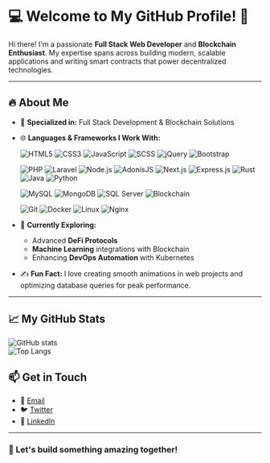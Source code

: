 # 💻 Welcome to My GitHub Profile! 🚀

Hi there! I'm a passionate **Full Stack Web Developer** and **Blockchain Enthusiast**. My expertise spans across building modern, scalable applications and writing smart contracts that power decentralized technologies.

---

## 🔥 About Me

- 🎯 **Specialized in:** Full Stack Development & Blockchain Solutions  
- 🌐 **Languages & Frameworks I Work With:**

  ![HTML5](https://img.shields.io/badge/HTML5-E34F26?style=for-the-badge&logo=html5&logoColor=white)
  ![CSS3](https://img.shields.io/badge/CSS3-1572B6?style=for-the-badge&logo=css3&logoColor=white)
  ![JavaScript](https://img.shields.io/badge/JavaScript-F7DF1E?style=for-the-badge&logo=javascript&logoColor=black)
  ![SCSS](https://img.shields.io/badge/SCSS-CC6699?style=for-the-badge&logo=sass&logoColor=white)
  ![jQuery](https://img.shields.io/badge/jQuery-0769AD?style=for-the-badge&logo=jquery&logoColor=white)
  ![Bootstrap](https://img.shields.io/badge/Bootstrap-7952B3?style=for-the-badge&logo=bootstrap&logoColor=white)

  ![PHP](https://img.shields.io/badge/PHP-777BB4?style=for-the-badge&logo=php&logoColor=white)
  ![Laravel](https://img.shields.io/badge/Laravel-FF2D20?style=for-the-badge&logo=laravel&logoColor=white)
  ![Node.js](https://img.shields.io/badge/Node.js-339933?style=for-the-badge&logo=nodedotjs&logoColor=white)
  ![AdonisJS](https://img.shields.io/badge/adonisjs-%23220052.svg?style=for-the-badge&logo=adonisjs&logoColor=white)
  ![Next.js](https://img.shields.io/badge/Next.js-000000?style=for-the-badge&logo=nextdotjs&logoColor=white)
  ![Express.js](https://img.shields.io/badge/Express.js-404D59?style=for-the-badge)
  ![Rust](https://img.shields.io/badge/Rust-000000?style=for-the-badge&logo=rust&logoColor=white)
  ![Java](https://img.shields.io/badge/Java-007396?style=for-the-badge&logo=java&logoColor=white)
  ![Python](https://img.shields.io/badge/Python-3776AB?style=for-the-badge&logo=python&logoColor=white)

  ![MySQL](https://img.shields.io/badge/MySQL-4479A1?style=for-the-badge&logo=mysql&logoColor=white)
  ![MongoDB](https://img.shields.io/badge/MongoDB-4EA94B?style=for-the-badge&logo=mongodb&logoColor=white)
  ![SQL Server](https://img.shields.io/badge/SQL%20Server-CC2927?style=for-the-badge&logo=microsoftsqlserver&logoColor=white)
  ![Blockchain](https://img.shields.io/badge/Blockchain-121D33?style=for-the-badge)

  ![Git](https://img.shields.io/badge/Git-F05032?style=for-the-badge&logo=git&logoColor=white)
  ![Docker](https://img.shields.io/badge/Docker-2496ED?style=for-the-badge&logo=docker&logoColor=white)
  ![Linux](https://img.shields.io/badge/Linux-FCC624?style=for-the-badge&logo=linux&logoColor=black)
  ![Nginx](https://img.shields.io/badge/Nginx-269539?style=for-the-badge&logo=nginx&logoColor=white)

- 🌱 **Currently Exploring:**
  - Advanced **DeFi Protocols**
  - **Machine Learning** integrations with Blockchain
  - Enhancing **DevOps Automation** with Kubernetes

- ✍️ **Fun Fact:** I love creating smooth animations in web projects and optimizing database queries for peak performance.

---

## 📈 My GitHub Stats

![GitHub stats](https://github-readme-stats.vercel.app/api?username=VisanAlex&show_icons=true&theme=tokyonight)  
![Top Langs](https://github-readme-stats.vercel.app/api/top-langs/?username=VisanAlex&layout=compact&theme=tokyonight)

## 📫 Get in Touch

- 📧 [Email](mailto:alexvisan691@gmail.com)  
- 🐦 [Twitter](https://twitter.com/qkly34)  
- 💼 [LinkedIn](https://www.linkedin.com/in/alexandru-visan-1a3b45203/)

---

### 🔗 Let's build something amazing together!

